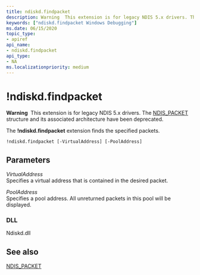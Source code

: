 ```yaml
---
title: ndiskd.findpacket
description: Warning  This extension is for legacy NDIS 5.x drivers. The NDIS_PACKET structure and its associated architecture have been deprecated. The ndiskd.findpacket extension finds the specified packets.
keywords: ["ndiskd.findpacket Windows Debugging"]
ms.date: 06/15/2020
topic_type:
- apiref
api_name:
- ndiskd.findpacket
api_type:
- NA
ms.localizationpriority: medium
---
```


# !ndiskd.findpacket

**Warning**  This extension is for legacy NDIS 5.x drivers. The [NDIS\_PACKET](/previous-versions/windows/hardware/network/ff557086(v=vs.85)) structure and its associated architecture have been deprecated.

The **!ndiskd.findpacket** extension finds the specified packets.

```console
!ndiskd.findpacket [-VirtualAddress] [-PoolAddress]  
```

## Parameters

<span id="_______VirtualAddress______"></span><span id="_______virtualaddress______"></span><span id="_______VIRTUALADDRESS______"></span> *VirtualAddress*   
Specifies a virtual address that is contained in the desired packet.

<span id="_______PoolAddress______"></span><span id="_______pooladdress______"></span><span id="_______POOLADDRESS______"></span> *PoolAddress*   
Specifies a pool address. All unreturned packets in this pool will be displayed.

### DLL

Ndiskd.dll

## See also

[NDIS\_PACKET](/previous-versions/windows/hardware/network/ff557086(v=vs.85))
